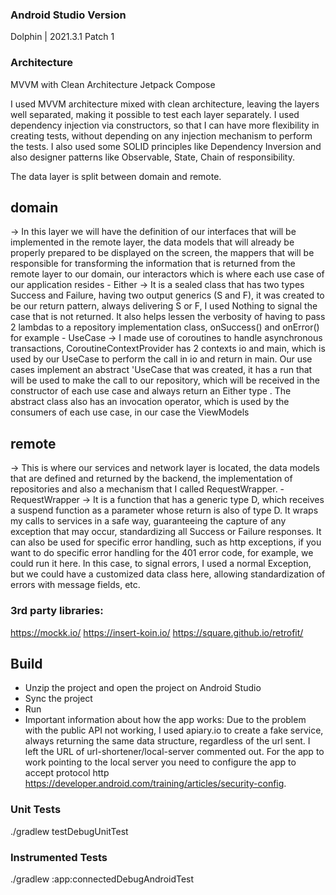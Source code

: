 ### Android Studio Version 
Dolphin | 2021.3.1 Patch 1

### Architecture
MVVM with Clean Architecture
Jetpack Compose

I used MVVM architecture mixed with clean architecture, leaving the layers well separated, making it possible to test each layer separately. I used dependency injection via constructors, so that I can have more flexibility in creating tests, without depending on any injection mechanism to perform the tests. I also used some SOLID principles like Dependency Inversion and also designer patterns like Observable, State, Chain of responsibility.

The data layer is split between domain and remote.
## domain
-> In this layer we will have the definition of our interfaces that will be implemented in the remote layer, the data models that will already be properly prepared to be displayed on the screen, the mappers that will be responsible for transforming the information that is returned from the remote layer to our domain, our interactors which is where each use case of our application resides
    - Either -> It is a sealed class that has two types Success and Failure, having two output generics (S and F), it was created to be our return pattern, always delivering S or F, I used Nothing to signal the case that is not returned. It also helps lessen the verbosity of having to pass 2 lambdas to a repository implementation class, onSuccess() and onError() for example
    - UseCase -> I made use of coroutines to handle asynchronous transactions, CoroutineContextProvider has 2 contexts io and main, which is used by our UseCase to perform the call in io and return in main. Our use cases implement an abstract 'UseCase that was created, it has a run that will be used to make the call to our repository, which will be received in the constructor of each use case and always return an Either type . The abstract class also has an invocation operator, which is used by the consumers of each use case, in our case the ViewModels

## remote    
-> This is where our services and network layer is located, the data models that are defined and returned by the backend, the implementation of repositories and also a mechanism that I called RequestWrapper.
    - RequestWrapper -> It is a function that has a generic type D, which receives a suspend function as a parameter whose return is also of type D. It wraps my calls to services in a safe way, guaranteeing the capture of any exception that may occur, standardizing all Success or Failure responses. It can also be used for specific error handling, such as http exceptions, if you want to do specific error handling for the 401 error code, for example, we could run it here. In this case, to signal errors, I used a normal Exception, but we could have a customized data class here, allowing standardization of errors with message fields, etc.

### 3rd party libraries:
https://mockk.io/
https://insert-koin.io/
https://square.github.io/retrofit/

## Build
- Unzip the project and open the project on Android Studio
- Sync the project
- Run
- Important information about how the app works:
  Due to the problem with the public API not working, I used apiary.io to create a fake service, always returning the
  same data structure, regardless of the url sent.
  I left the URL of url-shortener/local-server commented out.
  For the app to work pointing to the local server you need to configure the app to accept protocol
  http https://developer.android.com/training/articles/security-config.

### Unit Tests

./gradlew testDebugUnitTest

### Instrumented Tests

./gradlew :app:connectedDebugAndroidTest
